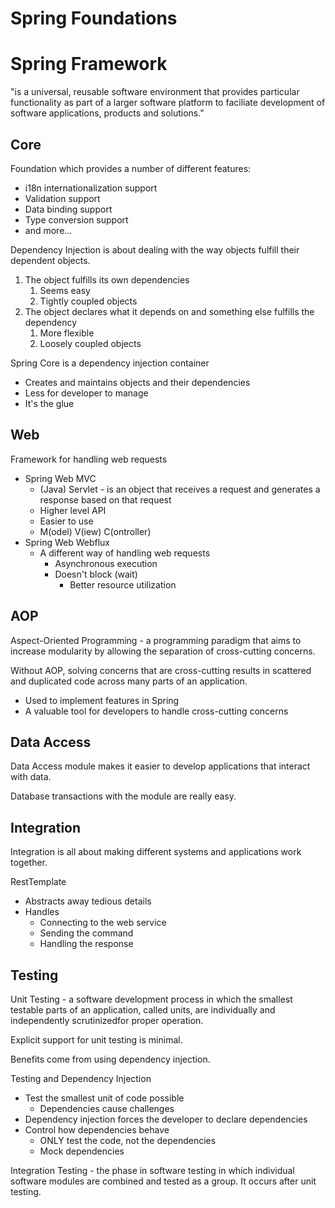 # **Spring Foundations**

# Spring Framework

"is a universal, reusable software environment that provides particular functionality as part of a larger software platform to faciliate development of software applications, products and solutions."

## Core

Foundation which provides a number of different features:

- i18n internationalization support
- Validation support
- Data binding support
- Type conversion support
- and more...

Dependency Injection is about dealing with the way objects fulfill their dependent objects.

1. The object fulfills its own dependencies
   1. Seems easy
   2. Tightly coupled objects
2. The object declares what it depends on and something else fulfills the dependency
   1. More flexible
   2. Loosely coupled objects

Spring Core is a dependency injection container

- Creates and maintains objects and their dependencies
- Less for developer to manage
- It's the glue

## Web

Framework for handling web requests

- Spring Web MVC
  - (Java) Servlet - is an object that receives a request and generates a response based on that request
  - Higher level API
  - Easier to use
  - M(odel) V(iew) C(ontroller)
- Spring Web Webflux
  - A different way of handling web requests
    - Asynchronous execution
    - Doesn't block (wait)
      - Better resource utilization

## AOP

Aspect-Oriented Programming - a programming paradigm that aims to increase modularity by allowing the separation of cross-cutting concerns.

Without AOP, solving concerns that are cross-cutting results in scattered and duplicated code across many parts of an application.

- Used to implement features in Spring
- A valuable tool for developers to handle cross-cutting concerns

## Data Access

Data Access module makes it easier to develop applications that interact with data.

Database transactions with the module are really easy.

## Integration

Integration is all about making different systems and applications work together.

RestTemplate

- Abstracts away tedious details
- Handles
  - Connecting to the web service
  - Sending the command
  - Handling the response

## Testing

Unit Testing - a software development process in which the smallest testable parts of an application, called units, are individually and independently scrutinizedfor proper operation.

Explicit support for unit testing is minimal.

Benefits come from using dependency injection.

Testing and Dependency Injection

- Test the smallest unit of code possible
  - Dependencies cause challenges
- Dependency injection forces the developer to declare dependencies
- Control how dependencies behave
  - ONLY test the code, not the dependencies
  - Mock dependencies

Integration Testing - the phase in software testing in which individual software modules are combined and tested as a group. It occurs after unit testing.